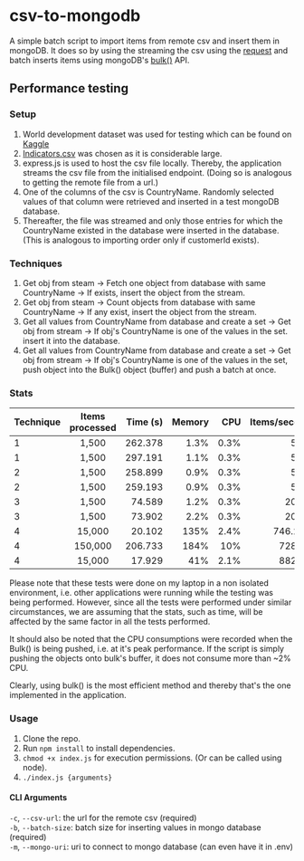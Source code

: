 # csv-to-mongodb
A simple batch script to import items from remote csv and insert them in mongoDB. It does so by using the streaming the csv using the [request](https://github.com/request/request#streaming) and batch inserts items using mongoDB's [bulk()](https://docs.mongodb.com/manual/reference/method/Bulk) API.

## Performance testing
### Setup
1. World development dataset was used for testing which can be found on [Kaggle](https://www.kaggle.com/worldbank/world-development-indicators)
2. [Indicators.csv](https://www.kaggle.com/worldbank/world-development-indicators#Indicators.csv) was chosen as it is considerable large.
3. express.js is used to host the csv file locally. Thereby, the application streams the csv file from the initialised endpoint. (Doing so is analogous to getting the remote file from a url.)
4. One of the columns of the csv is CountryName. Randomly selected values of that column were retrieved and inserted in a test mongoDB database.
5. Thereafter, the file was streamed and only those entries for which the CountryName existed in the database were inserted in the database. (This is analogous to importing order only if customerId exists).

### Techniques
1. Get obj from steam -> Fetch one object from database with same CountryName -> If exists, insert the object from the stream.
2. Get obj from steam -> Count objects from database with same CountryName -> If any exist, insert the object from the stream.
3. Get all values from CountryName from database and create a set -> Get obj from stream -> If obj's CountryName is one of the values in the set. insert it into the database.
4. Get all values from CountryName from database and create a set -> Get obj from stream -> If obj's CountryName is one of the values in the set, push object into the Bulk() object (buffer) and push a batch at once.

### Stats

| Technique     | Items processed | Time (s)  | Memory | CPU | Items/second | Links | Screenshot|
| ------------- |:-------------:| -----:|-----:| -----:| -----:|  -----:| -----:|
| 1 | 1,500     |    262.378 | 1.3% | 0.3% | 5.72 | [🔗](/performance-testing/test-4/11/29-AM-Indicators-1500.json) | [📸](/performance-testing/v1-1.png) |
| 1 | 1,500     |    297.191 | 1.1% | 0.3% | 5.05 | [🔗](/performance-testing/test-5/10/02-AM-Indicators-1500.json) | [📸](/performance-testing/v1-2.png) |
| 2 | 1,500     |    258.899 | 0.9% | 0.3% | 5.81 | [🔗](/performance-testing/test-5/17/45-AM-Indicators-1500.json) | [📸](/performance-testing/v2-1.png) |
| 2 | 1,500     |    259.193 | 0.9% | 0.3% | 5.79 | [🔗](/performance-testing/test-5/23/40-AM-Indicators-1500.json) | [📸](/performance-testing/v2-2.png) |
| 3 | 1,500     |    74.589 | 1.2% | 0.3% | 20.13| [🔗](/performance-testing/test-5/44/47-AM-Indicators-1500.json) | [📸](/performance-testing/v3-1.png) |
| 3 | 1,500     |    73.902 | 2.2% | 0.3% | 20.29 | [🔗](/performance-testing/test-5/46/13-AM-Indicators-1500.json) | [📸](/performance-testing/v3-2.png) |
| 4 | 15,000      |    20.102 |  135% | 2.4% | 746.226 | [🔗](/performance-testing/test-6/28/00-AM-Indicators-15000.json) | [📸](v4-1.png) |
| 4 | 150,000     |    206.733 | 184% | 10% | 728.15 | [🔗](/performance-testing/test-6/37/26-AM-Indicators-150000.json) | [📸](v4-2.png) |
| 4 | 15,000      |  17.929 | 41% | 2.1% | 882.35 | [🔗](/performance-testing/test-11/41/37-AM-Indicators-15000.json) | [📸](v4-3.png) |

Please note that these tests were done on my laptop in a non isolated environment, i.e. other applications were running while the testing was being performed. However, since all the tests were performed under similar circumstances, we are assuming that the stats, such as time, will be affected by the same factor in all the tests performed.

It should also be noted that the CPU consumptions were recorded when the Bulk() is being pushed, i.e. at it's peak performance. If the script is simply pushing the objects onto bulk's buffer, it does not consume more than ~2% CPU.

Clearly, using bulk() is the most efficient method and thereby that's the one implemented in the application.

### Usage
1. Clone the repo.
2. Run `npm install` to install dependencies.
3. `chmod +x index.js` for execution permissions. (Or can be called using node).
4. `./index.js {arguments}`

#### CLI Arguments
`-c`, `--csv-url`: the url for the remote csv (required) </br>
`-b`, `--batch-size`: batch size for inserting values in mongo database (required) </br>
`-m`, `--mongo-uri`: uri to connect to mongo database (can even have it in .env) </br>


